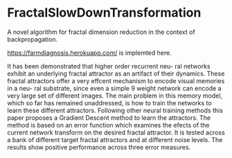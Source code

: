 # FractalSlowDownTransformation
A novel algorithm for fractal dimension reduction in the context of backpropagation.

https://farmdiagnosis.herokuapp.com/ is implemted here.

It has been demonstrated that higher order recurrent neu-
ral networks exhibit an underlying fractal attractor as an
artifact of their dynamics. These fractal attractors offer a very effcent mechanism to encode visual memories in a neu-
ral substrate, since even a simple 9 weight network can
encode a very large set of different images.
The main problem in this memory model, which so far has
remained unaddressed, is how to train the networks to learn
these different attractors. Following other neural training
methods this paper proposes a Gradient Descent method
to learn the attractors. The method is based on an error
function which examines the efects of the current network
transform on the desired fractal attractor. It is tested across
a bank of different target fractal attractors and at different
noise levels. The results show positive performance across
three error measures.
